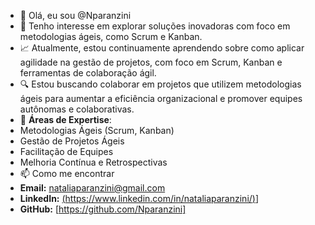 - 👋 Olá, eu sou @Nparanzini
- 👀 Tenho interesse em explorar soluções inovadoras com foco em metodologias ágeis, como Scrum e Kanban.
- 📈 Atualmente, estou continuamente aprendendo sobre como aplicar agilidade na gestão de projetos, com foco em Scrum, Kanban e ferramentas de colaboração ágil.
- 🔍 Estou buscando colaborar em projetos que utilizem metodologias ágeis para aumentar a eficiência organizacional e promover equipes autônomas e colaborativas.
- 🚀 **Áreas de Expertise**:
- Metodologias Ágeis (Scrum, Kanban)
- Gestão de Projetos Ágeis
- Facilitação de Equipes
- Melhoria Contínua e Retrospectivas
- 📫 Como me encontrar
- **Email:** [nataliaparanzini@gmail.com](mailto:seu.email@example.com)
- **LinkedIn:** [(https://www.linkedin.com/in/nataliaparanzini/)](https://www.linkedin.com/in/nataliaparanzini/)]
- **GitHub:** [https://github.com/Nparanzini]

<!---
Nparanzini/Nparanzini is a ✨ special ✨ repository because its `README.md` (this file) appears on your GitHub profile.
You can click the Preview link to take a look at your changes.
--->
